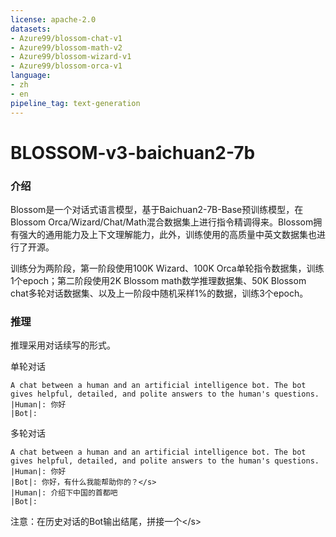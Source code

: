 ```yaml
---
license: apache-2.0
datasets:
- Azure99/blossom-chat-v1
- Azure99/blossom-math-v2
- Azure99/blossom-wizard-v1
- Azure99/blossom-orca-v1
language:
- zh
- en
pipeline_tag: text-generation
---
```

# **BLOSSOM-v3-baichuan2-7b**

### 介绍

Blossom是一个对话式语言模型，基于Baichuan2-7B-Base预训练模型，在Blossom Orca/Wizard/Chat/Math混合数据集上进行指令精调得来。Blossom拥有强大的通用能力及上下文理解能力，此外，训练使用的高质量中英文数据集也进行了开源。

训练分为两阶段，第一阶段使用100K Wizard、100K Orca单轮指令数据集，训练1个epoch；第二阶段使用2K Blossom math数学推理数据集、50K Blossom chat多轮对话数据集、以及上一阶段中随机采样1%的数据，训练3个epoch。

### 推理

推理采用对话续写的形式。

单轮对话

```
A chat between a human and an artificial intelligence bot. The bot gives helpful, detailed, and polite answers to the human's questions.
|Human|: 你好
|Bot|: 
```

多轮对话

```
A chat between a human and an artificial intelligence bot. The bot gives helpful, detailed, and polite answers to the human's questions.
|Human|: 你好
|Bot|: 你好，有什么我能帮助你的？</s>
|Human|: 介绍下中国的首都吧
|Bot|: 
```

注意：在历史对话的Bot输出结尾，拼接一个&lt;/s&gt;